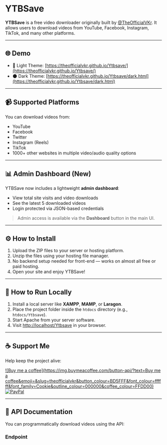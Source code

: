 # YTBSave

**YTBSave** is a free video downloader originally built by [@TheOfficialVKr](https://instagram.com/theofficialvkr). It allows users to download videos from YouTube, Facebook, Instagram, TikTok, and many other platforms.

---

## 🌐 Demo

- 🔆 Light Theme: [https://theofficialvkr.github.io/Ytbsave/](https://theofficialvkr.github.io/Ytbsave/)
- 🌑 Dark Theme: [https://theofficialvkr.github.io/Ytbsave/dark.html](https://theofficialvkr.github.io/Ytbsave/dark.html)

---

## 📹 Supported Platforms

You can download videos from:

- YouTube
- Facebook
- Twitter
- Instagram (Reels)
- TikTok
- 1000+ other websites in multiple video/audio quality options

---

## 📊 Admin Dashboard (New)

YTBSave now includes a lightweight **admin dashboard**:

- View total site visits and video downloads
- See the latest 5 downloaded videos
- Login protected via JSON-based credentials

> Admin access is available via the **Dashboard** button in the main UI.

---

## ⚙️ How to Install

1. Upload the ZIP files to your server or hosting platform.
2. Unzip the files using your hosting file manager.
3. No backend setup needed for front-end — works on almost all free or paid hosting.
4. Open your site and enjoy YTBSave!

---

## 🔧 How to Run Locally

1. Install a local server like **XAMPP**, **MAMP**, or **Laragon**.
2. Place the project folder inside the `htdocs` directory (e.g., `htdocs/Ytbsave`).
3. Start Apache from your server software.
4. Visit [http://localhost/Ytbsave](http://localhost/Ytbsave) in your browser.

---

## ☕ Support Me

Help keep the project alive:

[![Buy me a coffee](https://img.buymeacoffee.com/button-api/?text=Buy me a coffee&emoji=&slug=theofficialvkr&button_colour=BD5FFF&font_colour=ffffff&font_family=Cookie&outline_colour=000000&coffee_colour=FFDD00)](https://www.buymeacoffee.com/theofficialvkr)  
[![PayPal](https://www.paypalobjects.com/images/Debit_Credit_APM.svg)](https://www.paypal.com/ncp/payment/4C9YTYAMKYVZS)

---

## 📡 API Documentation

You can programmatically download videos using the API:

### Endpoint

